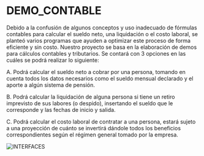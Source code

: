 # DEMO_CONTABLE
Debido a la confusión de algunos conceptos y  uso inadecuado de fórmulas contables para calcular el sueldo neto, una liquidación o el costo laboral, se planteó varios programas que ayuden a optimizar este proceso de forma eficiente y sin costo.
Nuestro proyecto se basa en la elaboración de demos para cálculos contables y tributarios. Se contará con 3 opciones en las cuáles se podrá realizar lo siguiente:

A.	Podrá calcular el sueldo neto a cobrar por una persona, tomando en cuenta todos los datos necesarios como el sueldo mensual declarado y el aporte a algún sistema de pensión.

B.	Podrá calcular la liquidación de alguna persona si tiene un retiro imprevisto de sus labores (o despido), insertando el sueldo que le corresponde y las fechas de inicio y salida.

C.	Podrá calcular el costo laboral de contratar a una persona, estará sujeto a una proyección de cuánto se invertirá dándole todos los beneficios correspondientes según el régimen general tomado por la empresa.  

![INTERFACES](https://user-images.githubusercontent.com/66015059/86067475-93471480-ba3a-11ea-96a8-7a87ccf2f292.png)



